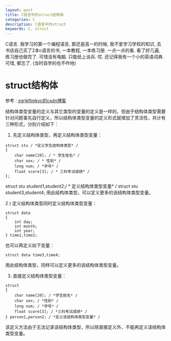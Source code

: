 ```yaml
---
layout: post
title: C语言中的struct结构体
categories: C
description: C语言中的struct
keywords: C, struct
---
```


C语言. 我学习的第一个编程语言, 那还是高一的时候, 我不爱学习学校的知识, 去书店自己买了2本c语言的书, 一本教程, 一本练习册. 一点一点的看.
看了好几遍, 练习册也做完了. 可惜没有电脑. 只能纸上谈兵. 哎. 还记得我有一个小的英语词典. 可惜, 都忘了. (当时自学的也不咋地)

# struct结构体

参考 : [zgrjkflmkyc的csdn博客](http://blog.csdn.net/zgrjkflmkyc/article/details/11866349)

 结构体类型变量的定义与其它类型的变量的定义是一样的，但由于结构体类型需要针对问题事先自行定义，所以结构体类型变量的定义形式就增加了灵活性，共计有三种形式，分别介绍如下：
1) 先定义结构体类型，再定义结构体类型变量：

```
struct stu / *定义学生结构体类型* /
{
    char name[20]; / * 学生姓名* /
    char sex; / * 性别* /
    long num; / *学号* /
    float score[3]; / * 三科考试成绩* /
};
```

struct stu student1,student2;/ * 定义结构体类型变量* /
struct stu student3,student4;
用此结构体类型，可以定义更多的该结构体类型变量。



2 ) 定义结构体类型同时定义结构体类型变量：

```
struct data
{
    int day;
    int month;
    int year;
} time1,time2;
```

也可以再定义如下变量：

```
struct data time3,time4;
```

用此结构体类型，同样可以定义更多的该结构体类型变量。


3) 直接定义结构体类型变量：

```
struct
{
    char name[20]; / *学生姓名* /
    char sex; / *性别* /
    long num; / *学号* /
    float score[3]; / *三科考试成绩* /
} person1,person2; / *定义该结构体类型变量* /
```

该定义方法由于无法记录该结构体类型，所以除直接定义外，不能再定义该结构体类型变量。





